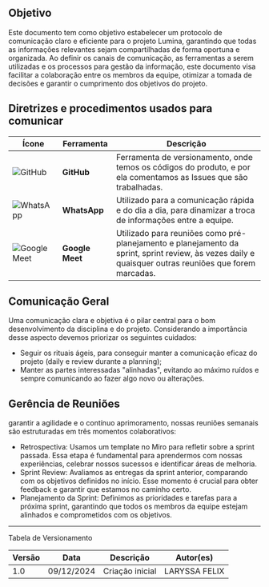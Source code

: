 ## Objetivo

Este documento tem como objetivo estabelecer um protocolo de comunicação claro e eficiente para o projeto Lumina, garantindo que todas as informações relevantes sejam compartilhadas de forma oportuna e organizada. Ao definir os canais de comunicação, as ferramentas a serem utilizadas e os processos para gestão da informação, este documento visa facilitar a colaboração entre os membros da equipe, otimizar a tomada de decisões e garantir o cumprimento dos objetivos do projeto.


## Diretrizes e procedimentos usados para comunicar

| Ícone | Ferramenta | Descrição |
|-------|------------|-----------|
| ![GitHub](https://github.githubassets.com/images/modules/logos_page/GitHub-Mark.png) | **GitHub** | Ferramenta de versionamento, onde temos os códigos do produto, e por ela comentamos as Issues que são trabalhadas. |
| ![WhatsApp](https://upload.wikimedia.org/wikipedia/commons/6/6b/WhatsApp.svg) | **WhatsApp** | Utilizado para a comunicação rápida e do dia a dia, para dinamizar a troca de informações entre a equipe. |
| ![Google Meet](https://upload.wikimedia.org/wikipedia/commons/c/c7/Google_Meet_icon_%282020%29.svg) | **Google Meet** | Utilizado para reuniões como pré-planejamento e planejamento da sprint, sprint review, às vezes daily e quaisquer outras reuniões que forem marcadas. |


## Comunicação Geral
Uma comunicação clara e objetiva é o pilar central para o bom desenvolvimento da disciplina e do projeto. Considerando a importância desse aspecto devemos priorizar os seguintes cuidados:

- Seguir os rituais ágeis, para conseguir manter a comunicação eficaz do projeto (daily e review durante a planning);
- Manter as partes interessadas "alinhadas", evitando ao máximo ruídos e sempre comunicando ao fazer algo novo ou alterações.


## Gerência de Reuniões
garantir a agilidade e o contínuo aprimoramento, nossas reuniões semanais são estruturadas em três momentos colaborativos:

- Retrospectiva: Usamos um template no Miro para refletir sobre a sprint passada. Essa etapa é fundamental para aprendermos com nossas experiências, celebrar nossos sucessos e identificar áreas de melhoria.
- Sprint Review: Avaliamos as entregas da sprint anterior, comparando com os objetivos definidos no início. Esse momento é crucial para obter feedback e garantir que estamos no caminho certo.
- Planejamento da Sprint: Definimos as prioridades e tarefas para a próxima sprint, garantindo que todos os membros da equipe estejam alinhados e comprometidos com os objetivos.

---

Tabela de Versionamento

| Versão | Data       | Descrição                                                     | Autor(es)        |
|--------|------------|---------------------------------------------------------------|------------------|
| 1.0    | 09/12/2024 | Criação inicial                       | LARYSSA FELIX |